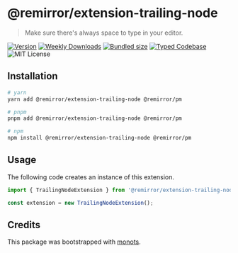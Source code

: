# @remirror/extension-trailing-node

> Make sure there's always space to type in your editor.

[![Version][version]][npm] [![Weekly Downloads][downloads-badge]][npm]
[![Bundled size][size-badge]][size] [![Typed Codebase][typescript]](./src/index.ts)
![MIT License][license]

[version]: https://flat.badgen.net/npm/v/@remirror/extension-trailing-node
[npm]: https://npmjs.com/package/@remirror/extension-trailing-node
[license]: https://flat.badgen.net/badge/license/MIT/purple
[size]: https://bundlephobia.com/result?p=@remirror/extension-trailing-node
[size-badge]: https://flat.badgen.net/bundlephobia/minzip/@remirror/extension-trailing-node
[typescript]: https://flat.badgen.net/badge/icon/TypeScript?icon=typescript&label
[downloads-badge]: https://badgen.net/npm/dw/@remirror/extension-trailing-node/red?icon=npm

## Installation

```bash
# yarn
yarn add @remirror/extension-trailing-node @remirror/pm

# pnpm
pnpm add @remirror/extension-trailing-node @remirror/pm

# npm
npm install @remirror/extension-trailing-node @remirror/pm
```

## Usage

The following code creates an instance of this extension.

```ts
import { TrailingNodeExtension } from '@remirror/extension-trailing-node';

const extension = new TrailingNodeExtension();
```

## Credits

This package was bootstrapped with [monots].

[monots]: https://github.com/monots/monots

